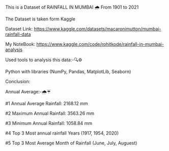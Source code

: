 This is a Dataset of RAINFALL IN MUMBAI 🌧️ From 1901 to 2021

The Dataset is taken form Kaggle 

Dataset Link: https://www.kaggle.com/datasets/macaronimutton/mumbai-rainfall-data

My NoteBook: https://www.kaggle.com/code/rohitkode/rainfall-in-mumbai-analysis

Used tools to analysis this data:-🔍⚙️

Python with libraries (NumPy, Pandas, MatplotLib, Seaborn)

Conclusion:

Annual Average:-🌧️☔

#1 Annual Average Rainfall: 2168.12 mm

#2 Maximum Annual Rainfall: 3563.26 mm

#3 Minimum Annual Rainfall: 1058.84 mm

#4 Top 3 Most annual rainfall Years (1917, 1954, 2020)

#5 Top 3 Most Average Month of Rainfall (June, July, Auguest)
